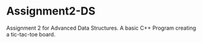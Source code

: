 # Assignment2-DS
Assignment 2 for Advanced Data Structures. A basic C++ Program creating a tic-tac-toe board. 
